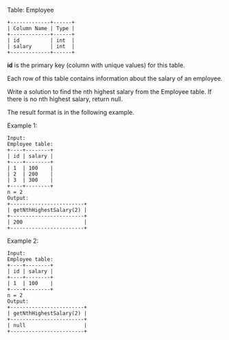 Table: Employee
```
+-------------+------+
| Column Name | Type |
+-------------+------+
| id          | int  |
| salary      | int  |
+-------------+------+
```
**id** is the primary key (column with unique values) for this table.

Each row of this table contains information about the salary of an employee.

 

Write a solution to find the nth highest salary from the Employee table. If there is no nth highest salary, return null.

The result format is in the following example.

 

Example 1:
```
Input: 
Employee table:
+----+--------+
| id | salary |
+----+--------+
| 1  | 100    |
| 2  | 200    |
| 3  | 300    |
+----+--------+
n = 2
Output: 
+------------------------+
| getNthHighestSalary(2) |
+------------------------+
| 200                    |
+------------------------+
```
Example 2:
```
Input: 
Employee table:
+----+--------+
| id | salary |
+----+--------+
| 1  | 100    |
+----+--------+
n = 2
Output: 
+------------------------+
| getNthHighestSalary(2) |
+------------------------+
| null                   |
+------------------------+
```
